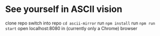# See yourself in ASCII vision

clone repo
switch into repo `cd ascii-mirror`
run `npm install`
run `npm run start`
open localhost:8080 in (currently only a Chrome) browser
